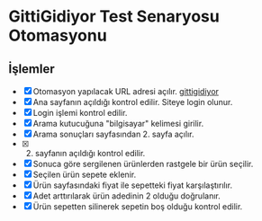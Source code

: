 #  GittiGidiyor Test Senaryosu Otomasyonu 

## İşlemler

- [x] Otomasyon yapılacak URL adresi açılır. [gittigidiyor](https://www.gittigidiyor.com)
- [x] Ana sayfanın açıldığı kontrol edilir. Siteye login olunur.
- [x] Login işlemi kontrol edilir.
- [x] Arama kutucuğuna "bilgisayar" kelimesi girilir.
- [x] Arama sonuçları sayfasından 2. sayfa açılır.
- [x] 2. sayfanın açıldığı kontrol edilir.
- [x] Sonuca göre sergilenen ürünlerden rastgele bir ürün seçilir.
- [x] Seçilen ürün sepete eklenir.
- [x] Ürün sayfasındaki fiyat ile sepetteki fiyat karşılaştırılır.
- [x] Adet arttırılarak ürün adedinin 2 olduğu doğrulanır.
- [x] Ürün sepetten silinerek sepetin boş olduğu kontrol edilir.     
